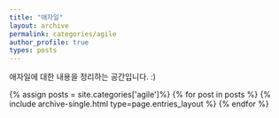```yaml
---
title: "애자일"
layout: archive
permalink: categories/agile
author_profile: true
types: posts
---
```


애자일에 대한 내용을 정리하는 공간입니다. :)

{% assign posts = site.categories['agile']%}
{% for post in posts %} 
  {% include archive-single.html type=page.entries_layout %} 
{% endfor %}
